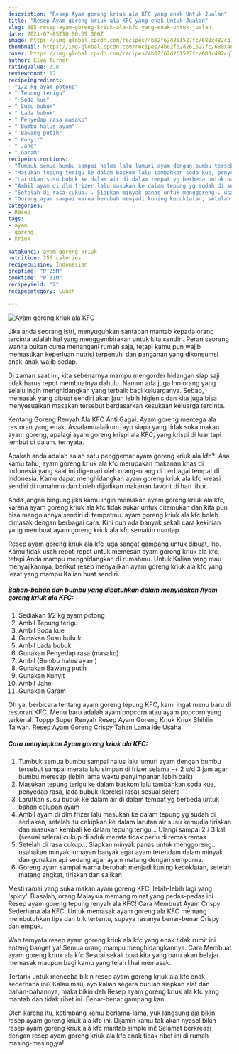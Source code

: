 ```yaml
---
description: "Resep Ayam goreng kriuk ala KFC yang enak Untuk Jualan"
title: "Resep Ayam goreng kriuk ala KFC yang enak Untuk Jualan"
slug: 385-resep-ayam-goreng-kriuk-ala-kfc-yang-enak-untuk-jualan
date: 2021-07-05T10:00:39.066Z
image: https://img-global.cpcdn.com/recipes/4b02f62d261527fc/680x482cq70/ayam-goreng-kriuk-ala-kfc-foto-resep-utama.jpg
thumbnail: https://img-global.cpcdn.com/recipes/4b02f62d261527fc/680x482cq70/ayam-goreng-kriuk-ala-kfc-foto-resep-utama.jpg
cover: https://img-global.cpcdn.com/recipes/4b02f62d261527fc/680x482cq70/ayam-goreng-kriuk-ala-kfc-foto-resep-utama.jpg
author: Elva Turner
ratingvalue: 3.8
reviewcount: 12
recipeingredient:
- "1/2 kg ayam potong"
- " Tepung terigu"
- " Soda kue"
- " Susu bubuk"
- " Lada bubuk"
- " Penyedap rasa masako"
- " Bumbu halus ayam"
- " Bawang putih"
- " Kunyit"
- " Jahe"
- " Garam"
recipeinstructions:
- "Tumbuk semua bumbu sampai halus lalu lumuri ayam dengan bumbu tersebut sampai merata lalu simpan di frizer selama -+ 2 s/d 3 jam agar bumbu meresap (lebih lama waktu penyimpanan lebih baik)"
- "Masukan tepung terigu ke dalam baskom lalu tambahkan soda kue, penyedap rasa, lada bubuk (koreksi rasa) sesuai selera"
- "Larutkan susu bubuk ke dalam air di dalam tempat yg berbeda untuk bahan celupan ayam"
- "Ambil ayam di dlm frizer lalu masukan ke dalam tepung yg sudah di sediakan, setelah itu celupkan ke dalam larutan air susu kemudia tiriskan dan masukan kembali ke dalam tepung terigu... Ulangi sampai 2 / 3 kali (sesuai selera) cukup di aduk merata tidak perlu di remas remas"
- "Setelah di rasa cukup... Siapkan minyak panas untuk menggoreng.. usahakan minyak lumayan banyak agar ayam terendam dalam minyak dan gunakan api sedang agar ayam matang dengan sempurna."
- "Goreng ayam sampai warna berubah menjadi kuning kecoklatan, setelah matang angkat, tiriskan dan sajikan"
categories:
- Resep
tags:
- ayam
- goreng
- kriuk

katakunci: ayam goreng kriuk 
nutrition: 255 calories
recipecuisine: Indonesian
preptime: "PT25M"
cooktime: "PT31M"
recipeyield: "2"
recipecategory: Lunch

---
```



![Ayam goreng kriuk ala KFC](https://img-global.cpcdn.com/recipes/4b02f62d261527fc/680x482cq70/ayam-goreng-kriuk-ala-kfc-foto-resep-utama.jpg)

Jika anda seorang istri, menyuguhkan santapan mantab kepada orang tercinta adalah hal yang menggembirakan untuk kita sendiri. Peran seorang  wanita bukan cuma menangani rumah saja, tetapi kamu pun wajib memastikan keperluan nutrisi terpenuhi dan panganan yang dikonsumsi anak-anak wajib sedap.

Di zaman  saat ini, kita sebenarnya mampu mengorder hidangan siap saji tidak harus repot membuatnya dahulu. Namun ada juga lho orang yang selalu ingin menghidangkan yang terbaik bagi keluarganya. Sebab, memasak yang dibuat sendiri akan jauh lebih higienis dan kita juga bisa menyesuaikan masakan tersebut berdasarkan kesukaan keluarga tercinta. 

Kentang Goreng Renyah Ala KFC Anti Gagal. Ayam goreng mentega ala restoran yang enak. Assalamualaikum. ayo siapa yang tidak suka makan ayam goreng, apalagi ayam goreng krispi ala KFC, yang krispi di luar tapi lembut di dalam. ternyata.

Apakah anda adalah salah satu penggemar ayam goreng kriuk ala kfc?. Asal kamu tahu, ayam goreng kriuk ala kfc merupakan makanan khas di Indonesia yang saat ini digemari oleh orang-orang di berbagai tempat di Indonesia. Kamu dapat menghidangkan ayam goreng kriuk ala kfc kreasi sendiri di rumahmu dan boleh dijadikan makanan favorit di hari libur.

Anda jangan bingung jika kamu ingin memakan ayam goreng kriuk ala kfc, karena ayam goreng kriuk ala kfc tidak sukar untuk ditemukan dan kita pun bisa mengolahnya sendiri di tempatmu. ayam goreng kriuk ala kfc boleh dimasak dengan berbagai cara. Kini pun ada banyak sekali cara kekinian yang membuat ayam goreng kriuk ala kfc semakin mantap.

Resep ayam goreng kriuk ala kfc juga sangat gampang untuk dibuat, lho. Kamu tidak usah repot-repot untuk memesan ayam goreng kriuk ala kfc, tetapi Anda mampu menghidangkan di rumahmu. Untuk Kalian yang mau menyajikannya, berikut resep menyajikan ayam goreng kriuk ala kfc yang lezat yang mampu Kalian buat sendiri.

<!--inarticleads1-->

##### Bahan-bahan dan bumbu yang dibutuhkan dalam menyiapkan Ayam goreng kriuk ala KFC:

1. Sediakan 1/2 kg ayam potong
1. Ambil  Tepung terigu
1. Ambil  Soda kue
1. Gunakan  Susu bubuk
1. Ambil  Lada bubuk
1. Gunakan  Penyedap rasa (masako)
1. Ambil  (Bumbu halus ayam)
1. Gunakan  Bawang putih
1. Gunakan  Kunyit
1. Ambil  Jahe
1. Gunakan  Garam


Oh ya, berbicara tentang ayam goreng tepung KFC, kami ingat menu baru di restoran KFC. Menu baru adalah ayam popcorn atau ayam popcorn yang terkenal. Toppp Super Renyah Resep Ayam Goreng Kriuk Kriuk Shihlin Taiwan. Resep Ayam Goreng Crispy Tahan Lama Ide Usaha. 

<!--inarticleads2-->

##### Cara menyiapkan Ayam goreng kriuk ala KFC:

1. Tumbuk semua bumbu sampai halus lalu lumuri ayam dengan bumbu tersebut sampai merata lalu simpan di frizer selama -+ 2 s/d 3 jam agar bumbu meresap (lebih lama waktu penyimpanan lebih baik)
1. Masukan tepung terigu ke dalam baskom lalu tambahkan soda kue, penyedap rasa, lada bubuk (koreksi rasa) sesuai selera
1. Larutkan susu bubuk ke dalam air di dalam tempat yg berbeda untuk bahan celupan ayam
1. Ambil ayam di dlm frizer lalu masukan ke dalam tepung yg sudah di sediakan, setelah itu celupkan ke dalam larutan air susu kemudia tiriskan dan masukan kembali ke dalam tepung terigu... Ulangi sampai 2 / 3 kali (sesuai selera) cukup di aduk merata tidak perlu di remas remas
1. Setelah di rasa cukup... Siapkan minyak panas untuk menggoreng.. usahakan minyak lumayan banyak agar ayam terendam dalam minyak dan gunakan api sedang agar ayam matang dengan sempurna.
1. Goreng ayam sampai warna berubah menjadi kuning kecoklatan, setelah matang angkat, tiriskan dan sajikan


Mesti ramai yang suka makan ayam goreng KFC, lebih-lebih lagi yang &#39;spicy&#39;. Biasalah, orang Malaysia memang minat yang pedas-pedas ini. Resep ayam goreng tepung renyah ala KFC! Cara Membuat Ayam Crispy Sederhana ala KFC. Untuk memasak ayam goreng ala KFC memang membutuhkan tips dan trik tertentu, supaya rasanya benar-benar Crispy dan empuk. 

Wah ternyata resep ayam goreng kriuk ala kfc yang enak tidak rumit ini enteng banget ya! Semua orang mampu menghidangkannya. Cara Membuat ayam goreng kriuk ala kfc Sesuai sekali buat kita yang baru akan belajar memasak maupun bagi kamu yang telah lihai memasak.

Tertarik untuk mencoba bikin resep ayam goreng kriuk ala kfc enak sederhana ini? Kalau mau, ayo kalian segera buruan siapkan alat dan bahan-bahannya, maka bikin deh Resep ayam goreng kriuk ala kfc yang mantab dan tidak ribet ini. Benar-benar gampang kan. 

Oleh karena itu, ketimbang kamu berlama-lama, yuk langsung aja bikin resep ayam goreng kriuk ala kfc ini. Dijamin kamu tak akan nyesel bikin resep ayam goreng kriuk ala kfc mantab simple ini! Selamat berkreasi dengan resep ayam goreng kriuk ala kfc enak tidak ribet ini di rumah masing-masing,ya!.

